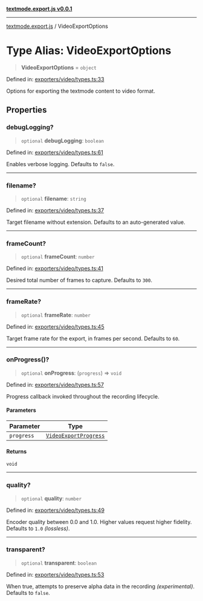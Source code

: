 [**textmode.export.js v0.0.1**](../README.md)

***

[textmode.export.js](../README.md) / VideoExportOptions

# Type Alias: VideoExportOptions

> **VideoExportOptions** = `object`

Defined in: [exporters/video/types.ts:33](https://github.com/humanbydefinition/textmode.export.js/blob/241a52e7274d60bd9f433936679cfec4de4793a9/src/exporters/video/types.ts#L33)

Options for exporting the textmode content to video format.

## Properties

### debugLogging?

> `optional` **debugLogging**: `boolean`

Defined in: [exporters/video/types.ts:61](https://github.com/humanbydefinition/textmode.export.js/blob/241a52e7274d60bd9f433936679cfec4de4793a9/src/exporters/video/types.ts#L61)

Enables verbose logging. Defaults to `false`.

***

### filename?

> `optional` **filename**: `string`

Defined in: [exporters/video/types.ts:37](https://github.com/humanbydefinition/textmode.export.js/blob/241a52e7274d60bd9f433936679cfec4de4793a9/src/exporters/video/types.ts#L37)

Target filename without extension. Defaults to an auto-generated value.

***

### frameCount?

> `optional` **frameCount**: `number`

Defined in: [exporters/video/types.ts:41](https://github.com/humanbydefinition/textmode.export.js/blob/241a52e7274d60bd9f433936679cfec4de4793a9/src/exporters/video/types.ts#L41)

Desired total number of frames to capture. Defaults to `300`.

***

### frameRate?

> `optional` **frameRate**: `number`

Defined in: [exporters/video/types.ts:45](https://github.com/humanbydefinition/textmode.export.js/blob/241a52e7274d60bd9f433936679cfec4de4793a9/src/exporters/video/types.ts#L45)

Target frame rate for the export, in frames per second. Defaults to `60`.

***

### onProgress()?

> `optional` **onProgress**: (`progress`) => `void`

Defined in: [exporters/video/types.ts:57](https://github.com/humanbydefinition/textmode.export.js/blob/241a52e7274d60bd9f433936679cfec4de4793a9/src/exporters/video/types.ts#L57)

Progress callback invoked throughout the recording lifecycle.

#### Parameters

| Parameter | Type |
| ------ | ------ |
| `progress` | [`VideoExportProgress`](VideoExportProgress.md) |

#### Returns

`void`

***

### quality?

> `optional` **quality**: `number`

Defined in: [exporters/video/types.ts:49](https://github.com/humanbydefinition/textmode.export.js/blob/241a52e7274d60bd9f433936679cfec4de4793a9/src/exporters/video/types.ts#L49)

Encoder quality between 0.0 and 1.0. Higher values request higher fidelity. Defaults to `1.0` *(lossless)*.

***

### transparent?

> `optional` **transparent**: `boolean`

Defined in: [exporters/video/types.ts:53](https://github.com/humanbydefinition/textmode.export.js/blob/241a52e7274d60bd9f433936679cfec4de4793a9/src/exporters/video/types.ts#L53)

When true, attempts to preserve alpha data in the recording *(experimental)*. Defaults to `false`.
